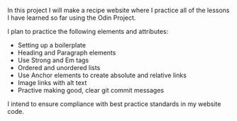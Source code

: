 In this project I will make a recipe website where I
practice all of the lessons I have learned so far using
the Odin Project.

I plan to practice the following elements and attributes:

- Setting up a boilerplate
- Heading and Paragraph elements
- Use Strong and Em tags
- Ordered and unordered lists
- Use Anchor elements to create absolute and relative links
- Image links with alt text
- Practive making good, clear git commit messages

I intend to ensure compliance with best practice standards
in my website code.
